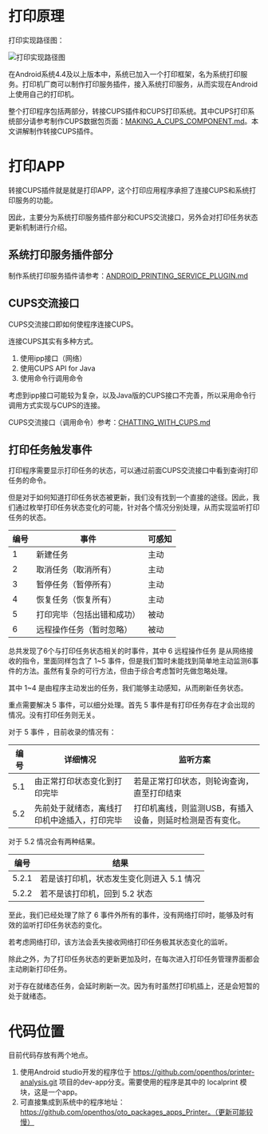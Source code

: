 # 打印原理

打印实现路径图：

![打印实现路径图](https://github.com/openthos/printer-analysis/blob/master/report/raw/3987526971.png)

在Android系统4.4及以上版本中，系统已加入一个打印框架，名为系统打印服务。打印机厂商可以制作打印服务插件，接入系统打印服务，从而实现在Android上使用自己的打印机。

整个打印程序包括两部分，转接CUPS插件和CUPS打印系统。其中CUPS打印系统部分请参考制作CUPS数据包页面：[MAKING_A_CUPS_COMPONENT.md](https://github.com/openthos/printer-analysis/blob/master/doc/zh/MAKING_A_CUPS_COMPONENT.md)。本文讲解制作转接CUPS插件。


# 打印APP

转接CUPS插件就是就是打印APP，这个打印应用程序承担了连接CUPS和系统打印服务的功能。

因此，主要分为系统打印服务插件部分和CUPS交流接口，另外会对打印任务状态更新机制进行介绍。

## 系统打印服务插件部分

制作系统打印服务插件请参考：[ANDROID_PRINTING_SERVICE_PLUGIN.md](https://github.com/openthos/printer-analysis/blob/master/doc/zh/ANDROID_PRINTING_SERVICE_PLUGIN.md)

## CUPS交流接口

CUPS交流接口即如何使程序连接CUPS。

连接CUPS其实有多种方式。

1. 使用ipp接口（网络）
2. 使用CUPS API for Java
3. 使用命令行调用命令

考虑到ipp接口可能较为复杂，以及Java版的CUPS接口不完善，所以采用命令行调用方式实现与CUPS的连接。

CUPS交流接口（调用命令）参考：[CHATTING_WITH_CUPS.md](https://github.com/openthos/printer-analysis/blob/master/doc/zh/CHATTING_WITH_CUPS.md)

## 打印任务触发事件

打印程序需要显示打印任务的状态，可以通过前面CUPS交流接口中看到查询打印任务的命令。

但是对于如何知道打印任务状态被更新，我们没有找到一个直接的途径。因此，我们通过枚举打印任务状态变化的可能，针对各个情况分别处理，从而实现监听打印任务的状态。

编号|事件|可感知
|---|---|---
|1|新建任务|主动
|2|取消任务（取消所有）|主动
|3|暂停任务（暂停所有）|主动
|4|恢复任务（恢复所有）|主动
|5|打印完毕（包括出错和成功）|被动
|6|远程操作任务（暂时忽略）|被动

总共发现了6个与打印任务状态相关的时事件，其中 6 远程操作任务 是从网络接收的指令，里面同样包含了 1~5 事件，但是我们暂时未能找到简单地主动监测6事件的方法。虽然有复杂的可行方法，但由于综合考虑暂时先做忽略处理。

其中 1~4 是由程序主动发出的任务，我们能够主动感知，从而刷新任务状态。

重点需要解决 5 事件，可以细分处理。首先 5 事件是有打印任务存在才会出现的情况。没有打印任务则无关。

对于 5 事件 ，目前收录的情况有：

编号|详细情况|监听方案
|---|---|---
|5.1|由正常打印状态变化到打印完毕|若是正常打印状态，则轮询查询，直至打印结束
|5.2|先前处于就绪态，离线打印机中途插入，打印完毕|打印机离线，则监测USB，有插入设备，则延时检测是否有变化。

对于 5.2 情况会有两种结果。

编号|结果
|---|---
|5.2.1|若是该打印机，状态发生变化则进入 5.1 情况
|5.2.2|若不是该打印机，回到 5.2 状态

至此，我们已经处理了除了 6 事件外所有的事件，没有网络打印时，能够及时有效的监听打印任务状态的变化。

若考虑网络打印，该方法会丢失接收网络打印任务极其状态变化的监听。

除此之外，为了打印任务状态的更新更加及时，在每次进入打印任务管理界面都会主动刷新打印任务。

对于存在就绪态任务，会延时刷新一次。因为有时虽然打印机插上，还是会短暂的处于就绪态。

# 代码位置

目前代码存放有两个地点。

1. 使用Android studio开发的程序位于 https://github.com/openthos/printer-analysis.git 项目的dev-app分支。需要使用的程序是其中的 localprint 模块，这是一个app。
2. 可直接集成到系统中的程序地址：https://github.com/openthos/oto_packages_apps_Printer。（更新可能较慢）
